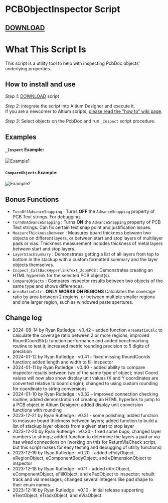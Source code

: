 # PCBObjectInspector Script

## [DOWNLOAD](https://altium-designer-addons.github.io/DownGit/#/home?url=https://github.com/Altium-Designer-addons/scripts-libraries/tree/master/Scripts+-+PCB/PCBObjectInspector)

# What This Script Is
This script is a utility tool to help with inspecting PcbDoc objects' underlying properties.

## How to install and use
_Step 1_: [DOWNLOAD](https://altium-designer-addons.github.io/DownGit/#/home?url=https://github.com/Altium-Designer-addons/scripts-libraries/tree/master/Scripts+-+PCB/PCBObjectInspector) script

_Step 2_: integrate the script into Altium Designer and execute it.\
If you are a newcomer to Altium scripts, [please read the "how to" wiki page](https://github.com/Altium-Designer-addons/scripts-libraries/wiki/HowTo_execute_scripts).

_Step 3_: Select objects on the PcbDoc and run `_Inspect` script procedure.

## Examples
#### `_Inspect` Example:
![Example1](Example1.png)

#### `CompareObjects` Example:
![Example2](Example2.png)

## Bonus Functions
- `TurnOffAdvanceSnapping` : Turns **OFF** the `AdvanceSnapping` property of PCB Text strings. For debugging.
- `TurnOnAdvanceSnapping` : Turns **ON** the `AdvanceSnapping` property of PCB Text strings. Can fix certain text snap point and justification issues.
- `MeasureThicknessBetween` : Measures board thickness between two objects on different layers, or between start and stop layers of multilayer pads or vias. Thickness measurement includes thickness of metal layers *between* start and stop layers.
- `LayerStackSummary` : Demonstrates getting a list of all layers from top to bottom in the stackup with a custom formatted summary and the layer objects themselves.
- `Inspect_CallBackHyperlinkText_ZoomPCB` : Demonstrates creating an HTML hyperlink for the selected PCB object(s).
- `CompareObjects` : Compares inspector results between two objects of the same type and shows differences.
- `AreaRatioCalc` : **ONLY WORKS ON REGIONS** Calculates the coverage ratio by area between 2 regions, or between multiple smaller regions and one larger region, such as windowed paste apertures.

## Change log
- 2024-08-14 by Ryan Rutledge : v0.42 - added function `AreaRatioCalc` to calculate the coverage ratio between 2 or more regions; improved RoundCoordStr() function performance and added benchmarking routine to test it; increased metric rounding precision to 5 digits of precision
- 2024-01-12 by Ryan Rutledge : v0.41 - fixed missing RoundCoords function; added length and width to fill inspector
- 2024-01-11 by Ryan Rutledge : v0.40 - added ability to compare inspector results between two of the same type of object; most Coord values will now also show display unit values (X and Y coordinates are converted relative to board origin); changed to using custom rounding for coordinate to string conversions
- 2024-01-10 by Ryan Rutledge : v0.32 - improved connection checking routine; added demonstration of creating an HTML hyperlink to jump to a PCB object in Altium Designer; added display unit conversion functions with rounding
- 2023-12-21 by Ryan Rutledge : v0.31 - some polishing; added function to measure board thickness between layers; added function to build a list of stackup layer objects from a given start to stop layer
- 2023-12-20 by Ryan Rutledge : v0.30 - fixed some bugs; changed layer numbers to strings; added function to determine the layers a pad or via has wired connections on (working on this for ReturnViaCheck script, but this script makes for easy testing and debugging of utility functions)
- 2023-12-19 by Ryan Rutledge : v0.20 - added ePolyObject, eRegionObject, eComponentBodyObject, and eDimensionObject to inspector
- 2023-12-18 by Ryan Rutledge : v0.11 - added eArcObject, eComponentObject, eFillObject, and ePadObject to inspector; rebuilt track and via messages; changed several integers like pad shape to their enum names
- 2023-12-16 by Ryan Rutledge : v0.10 - initial release supporting eTextObject, eTrackObject, and eViaObject
